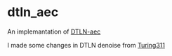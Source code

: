 # dtln_aec
An implemantation of [DTLN-aec](https://github.com/breizhn/DTLN-aec)

I made some changes in DTLN denoise from [Turing311](https://github.com/Turing311/Realtime_AudioDenoise_EchoCancellation)
